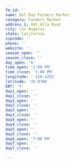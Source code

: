 ```yaml
---
fm_id: ''
name: Del Ray Farmers Market
category: Farmers Market
address_1: 461 Alla Road
city: Los Angeles
state: California
zipcode: ''
phone: ''
website: ''
season_open: ''
season_close: ''
day_open: '6'
time_open: '2:00 PM'
time_close: '7:00 PM'
longitude: '-118.4255'
latitude: '33.9766'
EBT: 'Y'
day1_open: ''
day1_close: ''
day2_open: ''
day2_close: ''
day3_open: ''
day3_close: ''
day4_open: ''
day4_close: ''
day5_open: ''
day5_close: ''
day6_open: '7:00 PM'
day7_open: ''
day7_close: ''

---
```

